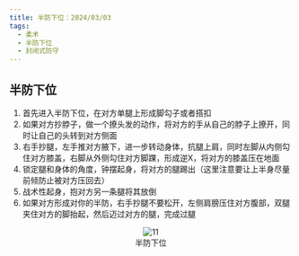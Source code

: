 ```yaml
---
title: 半防下位：2024/03/03
tags: 
  - 柔术
  - 半防下位
  - 封闭式防守
---
```


<style>
p{
text-indent: 2em; /*首行缩进*/
}
</style>

## 半防下位

1. 首先进入半防下位，在对方单腿上形成脚勾子或者搭扣
2. 如果对方抄脖子，做一个撩头发的动作，将对方的手从自己的脖子上撩开，同时让自己的头转到对方侧面
3. 右手抄腿，左手推对方腋下，进一步转动身体，抗腿上肩，同时左脚从内侧勾住对方膝盖，右脚从外侧勾住对方脚踝，形成逆X，将对方的膝盖压在地面
4. 锁定腿和身体的角度，钟摆起身，将对方的腿踢出（这里注意要让上半身尽量前倾防止被对方压回去）
5. 战术性起身，抱对方另一条腿将其放倒
6. 如果对方形成对你的半防，右手抄腿不要松开，左侧肩膀压住对方腹部，双腿夹住对方的脚抬起，然后迈过对方的腿，完成过腿

<figure align="center">
  <img src="../assets/20240303.jpg" alt="11">
  <figcaption>半防下位</figcaption>
</figure>